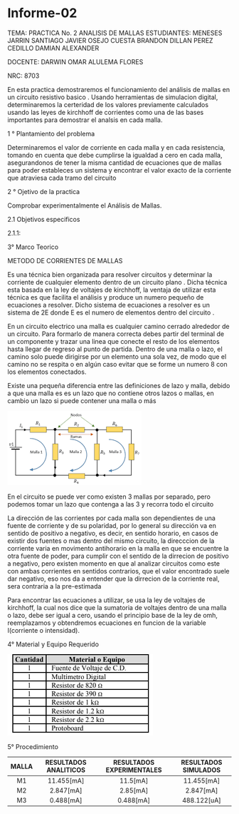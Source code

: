 # Informe-02
TEMA: PRACTICA  No. 2  ANALISIS DE MALLAS
ESTUDIANTES: MENESES JARRIN SANTIAGO JAVIER OSEJO CUESTA BRANDON DILLAN PEREZ CEDILLO DAMIAN ALEXANDER

DOCENTE: DARWIN OMAR ALULEMA FLORES

NRC: 8703

En esta practica demostraremos el funcionamiento  del análisis de mallas en un circuito resistivo basico . Usando herramientas de simulacion digital, determinaremos la certeridad de los valores previamente calculados usando las leyes de kirchhoff de corrientes como una de las bases importantes para demostrar el analsis en cada malla.

1 °  Plantamiento del problema

Determinaremos el valor de corriente en cada malla y en cada resistencia, tomando en cuenta que debe cumplirse la igualdad a cero en cada malla, asegurandonos de tener la misma cantidad de ecuaciones que de mallas para poder estableces un sistema y encontrar el valor  exacto de la corriente que atraviesa cada tramo del circuito

2 ° Ojetivo de la practica 

Comprobar experimentalmente el Análisis de Mallas. 

2.1 Objetivos especificos 

2.1.1:


3° Marco Teorico 

METODO DE CORRIENTES DE MALLAS

Es una técnica bien organizada para resolver circuitos y determinar la corriente de cualquier elemento dentro de un circuito plano . Dicha técnica esta basada en la ley de voltajes  de kirchhoff, la ventaja de utilizar esta técnica es que facilita el análisis y produce un numero pequeño de ecuaciones a resolver.  Dicho sistema de ecuaciones a resolver es un sistema de 2E donde E es el numero de elementos dentro del circuito .

En un circuito electrico una malla es cualquier camino cerrado alrededor de un circuito. Para formarlo de manera correcta debes partir del terminal de un componente y trazar una linea que conecte el resto de los elementos  hasta llegar de regreso al punto de partida. Dentro de una malla o lazo, el camino solo puede dirigirse por un elemento una sola vez, de modo que el camino no se respita o en algún caso evitar que se forme un numero 8 con los elementos conectados. 

Existe una pequeña diferencia entre las definiciones de lazo y malla, debido a que  una malla es es un lazo que no contiene otros lazos o mallas, en cambio un lazo si puede contener una malla o más 

![Ejemplo mallas](https://github.com/Damian-A-Perez/Informe-02/blob/master/img/Mallas%20de%20un%20circuito.png)

En el circuito se puede ver como existen 3 mallas por separado, pero podemos tomar un lazo que contenga a las 3 y recorra todo el circuito

La dirección de las corrientes por cada malla son dependientes de una fuente de corriente y de su polaridad, por lo general su dirección va en sentido de positivo a negativo, es decir, en sentido horario, en casos de existir dos fuentes o mas dentro del mismo circuito, la direcccion de la corriente varia en movimento antihorario en la malla en que se encuentre la otra fuente de poder, para cumplir con el sentido de la dirrecion de positivo a negativo, pero existen momento en que al analizar circuitos como este con ambas corrientes en sentidos contrarios, que el valor encontrado suele dar negativo, eso nos da a entender que la dirrecion de la corriente real, sera contraria a la pre-estimada

Para encontrar las ecuaciones a utilizar, se usa la ley de voltajes de kirchhoff, la cual nos dice que la sumatoria de voltajes dentro de una malla o lazo, debe ser igual a cero, usando el principio base de la ley de omh, reemplazamos y obtendremos ecuaciones en funcion de la variable I(corriente o intensidad).

4° Material y Equipo Requerido

![Tabla Material Necesario](https://github.com/Damian-A-Perez/Informe-02/blob/master/img/Material%20y%20Equipo.png)

5° Procedimiento 


| MALLA    | RESULTADOS ANALITICOS | RESULTADOS EXPERIMENTALES | RESULTADOS SIMULADOS |
|  :---:   |  :---:                |            :---:          |       :---:          |
|    M1    | 11.455[mA]                |11.5[mA]                   | 11.455[mA]           |
|    M2    | 2.847[mA]                |2.85[mA]                   |2.847[mA]             |
|    M3    | 0.488[mA]                |0.488[mA]                  |488.122[uA]           |
